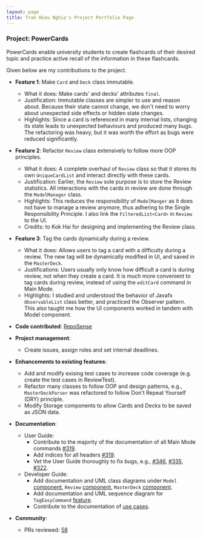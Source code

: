 ```yaml
---
layout: page 
title: Tran Hieu Nghia's Project Portfolio Page
---
```


### Project: PowerCards

PowerCards enable university students to create flashcards of their desired topic and practice active recall of the information in these flashcards.

Given below are my contributions to the project.

* **Feature 1**: Make `Card` and `Deck` class immutable.
    * What it does: Make cards' and decks' attributes `final`. 
    * Justification: Immutable classes are simpler to use and reason about. Because their state cannot change, we don't need to worry about unexpected side effects or hidden state changes.
    * Highlights: Since a card is referenced in many internal lists, changing its state leads to unexpected behaviours and produced many bugs. The refactoring was heavy, but it was worth the effort as bugs were reduced significantly.   

* **Feature 2**: Refactor `Review` class extensively to follow more OOP principles.
  * What it does: A complete overhaul of `Review` class so that it stores its own `UniqueCardList` and interact directly with these cards.
  * Justification: Earlier, the `Review` sole purpose is to store the Review statistics. All interactions with the cards in review are done through the `ModelManager` class.
  * Highlights: This reduces the responsibility of `ModelManger` as it does not have to manage a review anymore, thus adhering to the Single Responsibility Principle. I also link the `FilteredList<Card>` in `Review` to the UI. 
  * Credits: to Kok Hai for designing and implementing the Review class. 

* **Feature 3**: Tag the cards dynamically during a review.
  * What it does: Allows users to tag a card with a difficulty during a review. The new tag will be dynamically modified in UI, and saved in the `MasterDeck`.
  * Justifications: Users usually only know how difficult a card is during review, not when they create a card. It is much more convenient to tag cards during review, instead of using the `editCard` command in Main Mode.
  * Highlights: I studied and understood the behavior of Javafx `ObservableList` class better, and practiced the Observer pattern. This also taught me how the UI components worked in tandem with Model component. 

* **Code contributed**: [RepoSense](https://nus-cs2103-ay2223s2.github.io/tp-dashboard/?search=rockman007372&breakdown=true&sort=groupTitle%20dsc&sortWithin=title&since=2023-02-17&timeframe=commit&mergegroup=&groupSelect=groupByRepos&checkedFileTypes=docs~functional-code~test-code~other)

* **Project management**:
    * Create issues, assign roles and set internal deadlines.

* **Enhancements to existing features**:
    * Add and modify exising test cases to increase code coverage (e.g. create the test cases in ReviewTest).
    * Refactor many classes to follow OOP and design patterns, e.g., `MasterDeckParser` was refactored to follow Don't Repeat Yourself (DRY) principle. 
    * Modify Storage components to allow Cards and Decks to be saved as JSON data.

* **Documentation**:
    * User Guide:
        * Contribute to the majority of the documentation of all Main Mode commands [#319](https://github.com/AY2223S2-CS2103T-W11-3/tp/pull/319).
        * Add indices for all headers [#319](https://github.com/AY2223S2-CS2103T-W11-3/tp/pull/319).
        * Vet the User Guide thoroughly to fix bugs, e.g., [#346](https://github.com/AY2223S2-CS2103T-W11-3/tp/pull/346), [#335](https://github.com/AY2223S2-CS2103T-W11-3/tp/pull/335), [#322](https://github.com/AY2223S2-CS2103T-W11-3/tp/pull/322).
    * Developer Guide:
        * Add documentation and UML class diagrams under `Model` [component](https://ay2223s2-cs2103t-w11-3.github.io/tp/DeveloperGuide.html#model-component), `Review` [component](https://ay2223s2-cs2103t-w11-3.github.io/tp/DeveloperGuide.html#review), `MasterDeck` [component](https://ay2223s2-cs2103t-w11-3.github.io/tp/DeveloperGuide.html#implementation-of-masterdeck). 
        * Add documentation and UML sequence diagram for `TagEasyCommand` [feature](https://ay2223s2-cs2103t-w11-3.github.io/tp/DeveloperGuide.html#tag-cards-during-the-review-feature).
        * Contribute to the documentation of [use cases](https://ay2223s2-cs2103t-w11-3.github.io/tp/DeveloperGuide.html#use-cases).

* **Community**:
    * PRs reviewed: [58](https://github.com/AY2223S2-CS2103T-W11-3/tp/pulls?q=is%3Apr+reviewed-by%3Arockman007372) 
